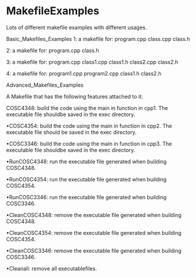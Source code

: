 # MakefileExamples
Lots of different makefile examples with different usages.

Basic_Makefiles_Examples
1: a makefile for: program.cpp class.cpp class.h

2: a makefile for: program.cpp class.h

3: a makefile for: program.cpp class1.cpp class1.h class2.cpp class2.h

4: a makefile for: program1.cpp program2.cpp class1.h class2.h

Advanced_Makefiles_Examples

A Makefile that has the following features attached to it:

COSC4348: build the code using the main in function in cpp1. The executable file shouldbe saved in the exec directory.

•COSC4354: build the code using the main in function in cpp2. The executable file should be saved in the exec directory.

•COSC3346: build the code using the main in function in cpp3. The executable file shouldbe saved in the exec directory.

•RunCOSC4348: run the executable file generated when building COSC4348.

•RunCOSC4354: run the executable file generated when building COSC4354.

•RunCOSC3346: run the executable file generated when building COSC3346.

•CleanCOSC4348: remove the executable file generated when building COSC4348.

•CleanCOSC4354: remove the executable file generated when building COSC4354.

•CleanCOSC3346: remove the executable file generated when building COSC3346.

•Cleanall: remove all executablefiles.
